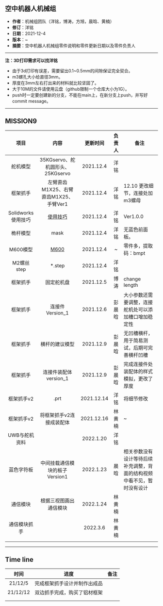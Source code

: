 ## 空中机器人机械组

- **作者**：机械组团队（洋铭，博涛，方旭，晨晗、黄楠）
- **修订**：洋铭
- **日期**：2021-12-4
- **版本**：~
- **摘要**：空中机器人机械组零件说明和零件更新日期以及零件负责人

------
**注：3D打印需求可以找洋铭**

* 由于3d打印有误差，需要留出0.1~0.5mm的间隙保证完全契合。
* m3螺孔大小给直径3mm。
* 厚度在3mm左右打出来的材料就比较坚固了。
* 大于10M的文件请使用云盘（github限制一个仓库大小为1G）。
* push时一定要创建新的分支，不能在main上，在新分支上push，并写好commit message。

------


## MISSION9


|        项目        |                             内容                             |  更新时间  | 负责人 | 备注                                                 |
| :----------------: | :----------------------------------------------------------: | :--------: | :----: | ---------------------------------------------------- |
|      舵机模型      |               35KGservo、舵机圆形头、25KGservo               | 2021.12.4  |  洋铭  |                                                      |
|      框架抓手      |            左臂直齿M1X25、右臂直齿M1X25、手臂Ver1            | 2021.12.4  |  洋铭  | 12.10 更改细节，连接处加m3螺母                       |
| Solidworks使用技巧 | [使用技巧](https://github.com/zhangseammm/SYSUSwiftMechanical/blob/main/Solidworks%E4%BD%BF%E7%94%A8%E6%8A%80%E5%B7%A7/Solidworks%E4%BD%BF%E7%94%A8%E6%8A%80%E5%B7%A7.md) | 2021.12.4  |  洋铭  | Ver1.0.0                                             |
|      桅杆模型      |                             mask                             | 2021.12.4  |  洋铭  | 无蓝色前面板。                                       |
|      M600模型      |   [M600]( https://pan.baidu.com/s/12hl3yvaf_fCNm0fPz40NBA)   | 2021.12.4  |   ~    | 零件多，提取码：bmpt                                 |
|     M2螺丝step     |                            *.step                            | 2021.12.4  |  洋铭  |                                                      |
|      框架抓手      |                          固定舵机盘                          | 2021.12.5  |  博涛  | change length                                        |
|      框架抓手      |                       连接件Version_1                        | 2021.12.6  | 彭晨晗 | 大小参数还需要调整，连接舵机处可以添加槽口增加稳定性 |
|      框架抓手      |                        横杆的建议模型                        | 2021.12.9  | 彭晨晗 | 无凹槽横杆，用于简易测试，后期可完善横杆凹槽         |
|      框架抓手      |                    连接件装配体version_1                     | 2021.12.9  | 彭晨晗 | 完成连接件处装配体的样式模拟，更改了厚度             |
|     框架抓手v2     |                             .prt                             | 2021.12.14 |  洋铭  | 将细节修改                                           |
|     框架抓手v2     |                      将框架抓手v2连接成装配体                  | 2021.12.16 |  林黄楠  | ~                                          |
|   UWB与舵机资料    |                                                              | 2022.1.20  |  洋铭  |                                                      |
|     蓝色字符板     |                中间挂载通信模块的板子Version1                | 2022.1.23  |  晨晗  | 相关参数没有设计等待后续补充调整，背面的结构视频中看不见，暂时没有设计 |
|     通信模块          |           根据三视图画出通信模块                            | 2022.1.24  | 林黄楠  |                                                      |
|     通信模块抓手          |                                                       | 2022.3.6  | 林黄楠  |                                                      |
|                    |                                                              |            |        |                                                      |



------

## Time line

|   时间   |             进度             | 备注 |
| :------: | :--------------------------: | :--: |
| 21/12/5  | 完成框架抓手设计并制作出成品 |      |
| 21/12/12 | 双边抓手完成，购买了铝材框架 |      |
|          |                              |      |
|          |                              |      |

